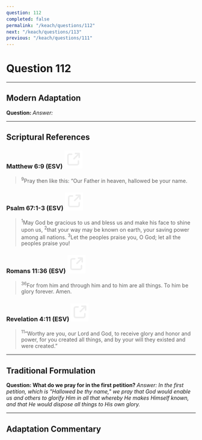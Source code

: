 ```yaml
---
question: 112
completed: false
permalink: "/keach/questions/112"
next: "/keach/questions/113"
previous: "/keach/questions/111"
---
```

# Question 112
---
## Modern Adaptation
<strong>
    Question:
</strong>

<em>
    Answer:
</em>

---
## Scriptural References
### Matthew 6:9 (ESV) <a href="https://biblegateway.com/passage/?search=Matthew+6%3A9&version=ESV"><img src="/assets/svg/link.svg"/></a>
> <sup>9</sup>Pray then like this: “Our Father in heaven, hallowed be your name.

### Psalm 67:1-3 (ESV) <a href="https://biblegateway.com/passage/?search=Psalm+67%3A1-3&version=ESV"><img src="/assets/svg/link.svg"/></a>
> <sup>1</sup>May God be gracious to us and bless us and make his face to shine upon us, 
> <sup>2</sup>that your way may be known on earth, your saving power among all nations.
> <sup>3</sup>Let the peoples praise you, O God; let all the peoples praise you!

### Romans 11:36 (ESV) <a href="https://biblegateway.com/passage/?search=Romans+11%3A36&version=ESV"><img src="/assets/svg/link.svg"/></a>
> <sup>36</sup>For from him and through him and to him are all things. To him be glory forever. Amen.

### Revelation 4:11 (ESV) <a href="https://biblegateway.com/passage/?search=Revelation+4%3A11&version=ESV"><img src="/assets/svg/link.svg"/></a>
> <sup>11</sup>“Worthy are you, our Lord and God, to receive glory and honor and power, for you created all things, and by your will they existed and were created.”

---
## Traditional Formulation
<strong>
    Question: What do we pray for in the first petition?
</strong>

<em>
    Answer: In the first petition, which is "Hallowed be thy name," we pray that God would enable us and others to glorify Him in all that whereby He makes Himself known, and that He would dispose all things to His own glory.
</em>

---
## Adaptation Commentary
